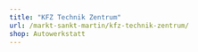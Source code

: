 ```yaml
---
title: "KFZ Technik Zentrum"
url: /markt-sankt-martin/kfz-technik-zentrum/
shop: Autowerkstatt
---
```

